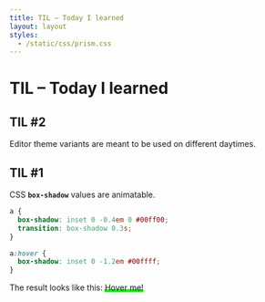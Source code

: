 ```yaml
---
title: TIL – Today I learned
layout: layout
styles:
  - /static/css/prism.css
---
```


# TIL – Today I learned

## TIL #2

Editor theme variants are meant to be used on different daytimes.

## TIL #1

CSS **`box-shadow`** values are animatable.

```css
a {
  box-shadow: inset 0 -0.4em 0 #00ff00;
  transition: box-shadow 0.3s;
}

a:hover {
  box-shadow: inset 0 -1.2em #00ffff;
}
```

<style>
.til-1 {
  cursor: pointer;
  box-shadow: inset 0 -0.4em 0 #00ff00;
  transition: box-shadow 0.3s;
}

.til-1:hover {
  box-shadow: inset 0 -1.2em 0 #00ffff;
}
</style>

The result looks like this: <a class="til-1">Hover me!</a>
